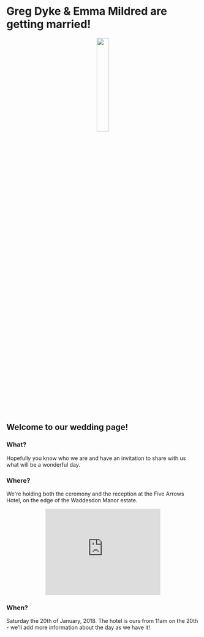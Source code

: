# Greg Dyke & Emma Mildred are getting married!

<div style="text-align:center"><img src ="https://gadyke.github.io/images/helmets.jpeg" width="25%"/></div>

## Welcome to our wedding page!

### What?
Hopefully you know who we are and have an invitation to share with us what will be a wonderful day.

### Where?
We're holding both the ceremony and the reception at the Five Arrows Hotel, on the edge of the Waddesdon Manor estate.

<div style="text-align:center"><iframe src="https://www.google.com/maps/embed?pb=!1m18!1m12!1m3!1d1086565.0083483802!2d-2.4032767647564723!3d52.08179835590967!2m3!1f0!2f0!3f0!3m2!1i1024!2i768!4f13.1!3m3!1m2!1s0x0%3A0x7ba94ddf2787acd2!2sThe+Five+Arrows+Hotel!5e0!3m2!1sen!2suk!4v1491208781914" width="300" height="225" frameborder="1" style="border:0" allowfullscreen></iframe></div>

### When?
Saturday the 20th of January, 2018. The hotel is ours from 11am on the 20th - we'll add more information about the day as we have it!
